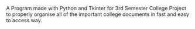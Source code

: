 A Program made with Python and Tkinter for 3rd Semester College Project to properly organise all of the important college documents in fast and easy to access way.
